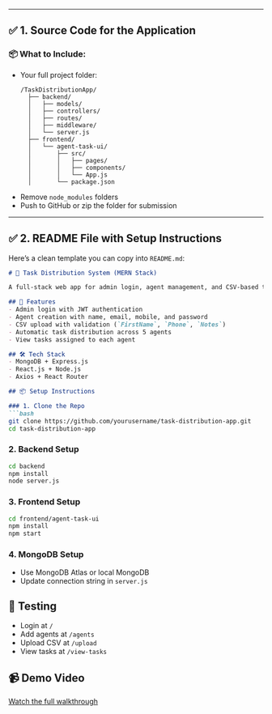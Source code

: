 
---

## ✅ 1. Source Code for the Application

### 📦 What to Include:
- Your full project folder:
  ```
  /TaskDistributionApp/
    ├── backend/
    │   ├── models/
    │   ├── controllers/
    │   ├── routes/
    │   ├── middleware/
    │   └── server.js
    ├── frontend/
    │   └── agent-task-ui/
    │       ├── src/
    │       │   ├── pages/
    │       │   ├── components/
    │       │   └── App.js
    │       └── package.json
  ```
- Remove `node_modules` folders
- Push to GitHub or zip the folder for submission

---

## ✅ 2. README File with Setup Instructions

Here’s a clean template you can copy into `README.md`:

```markdown
# 🧠 Task Distribution System (MERN Stack)

A full-stack web app for admin login, agent management, and CSV-based task distribution.

## 🚀 Features
- Admin login with JWT authentication
- Agent creation with name, email, mobile, and password
- CSV upload with validation (`FirstName`, `Phone`, `Notes`)
- Automatic task distribution across 5 agents
- View tasks assigned to each agent

## 🛠️ Tech Stack
- MongoDB + Express.js
- React.js + Node.js
- Axios + React Router

## 📦 Setup Instructions

### 1. Clone the Repo
```bash
git clone https://github.com/yourusername/task-distribution-app.git
cd task-distribution-app
```

### 2. Backend Setup
```bash
cd backend
npm install
node server.js
```

### 3. Frontend Setup
```bash
cd frontend/agent-task-ui
npm install
npm start
```

### 4. MongoDB Setup
- Use MongoDB Atlas or local MongoDB
- Update connection string in `server.js`

## 🧪 Testing
- Login at `/`
- Add agents at `/agents`
- Upload CSV at `/upload`
- View tasks at `/view-tasks`

## 📹 Demo Video
[Watch the full walkthrough](https://drive.google.com/your-video-link)
```

